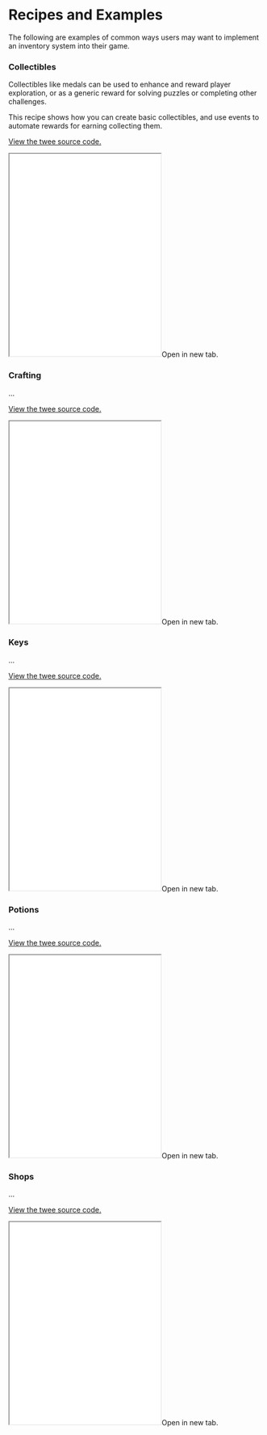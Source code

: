 # Recipes and Examples

The following are examples of common ways users may want to implement an inventory system into their game.

### Collectibles

Collectibles like medals can be used to enhance and reward player exploration, or as a generic reward for solving puzzles or completing other challenges.

This recipe shows how you can create basic collectibles, and use events to automate rewards for earning collecting them.

[View the twee source code.](recipes/collectibles/index.twee ":ignore")

<div class="sc-frame"><iframe height="400px" src="recipes/collectibles.html"></iframe><span title="Open in new tab">Open in new tab.</span></div>

### Crafting

...

[View the twee source code.](recipes/crafting/index.twee ":ignore")

<div class="sc-frame"><iframe height="400px" src="recipes/crafting.html"></iframe><span title="Open in new tab">Open in new tab.</span></div>

### Keys

...

[View the twee source code.](recipes/keys/index.twee ":ignore")

<div class="sc-frame"><iframe height="400px" src="recipes/keys.html"></iframe><span title="Open in new tab">Open in new tab.</span></div>

### Potions

...

[View the twee source code.](recipes/potions/index.twee ":ignore")

<div class="sc-frame"><iframe height="400px" src="recipes/potions.html"></iframe><span title="Open in new tab">Open in new tab.</span></div>

### Shops

...

[View the twee source code.](recipes/shop/index.twee ":ignore")

<div class="sc-frame"><iframe height="400px" src="recipes/shop.html"></iframe><span title="Open in new tab">Open in new tab.</span></div>